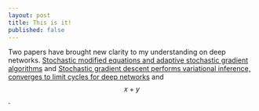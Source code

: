 ```yaml
---
layout: post
title: This is it!
published: false
---
```


Two papers have brought new clarity to my understanding on deep networks.
[Stochastic modified equations and adaptive stochastic gradient algorithms](https://arxiv.org/pdf/1511.06251.pdf)
and
[Stochastic gradient descent performs variational inference, converges to limit cycles for deep networks](https://arxiv.org/pdf/1710.11029.pdf)
and $$x + y$$.
